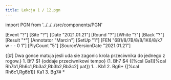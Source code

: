 ```yaml
---
title: Lekcja 1 / 12.pgn
---
```


import PGN from '../../../src/components/PGN'

<PGN>
﻿[Event "?"]
[Site "?"]
[Date "2021.01.21"]
[Round "?"]
[White "?"]
[Black "?"]
[Result "*"]
[Annotator "Marcin"]
[SetUp "1"]
[FEN "6B1/8/7B/8/8/1K6/8/k7 w - - 0 1"]
[PlyCount "5"]
[SourceVersionDate "2021.01.21"]

{[#] Dwa gonce matuja jesli uda sie zagonic krola przeciwnika do jednego z
rogow.} 1. Bf7 $1 {oddaje przeciwnikowi tempo} (1. Bh7 $4 {[%csl Ga1][%cal
Rh7b1,Rh6c1,Rb3a2,Rb3b2,Rb3c2] pat}) 1... Kb1 2. Bg6+ {[%cal Rh6c1,Rg6b1]} Ka1
3. Bg7# *


</PGN>
